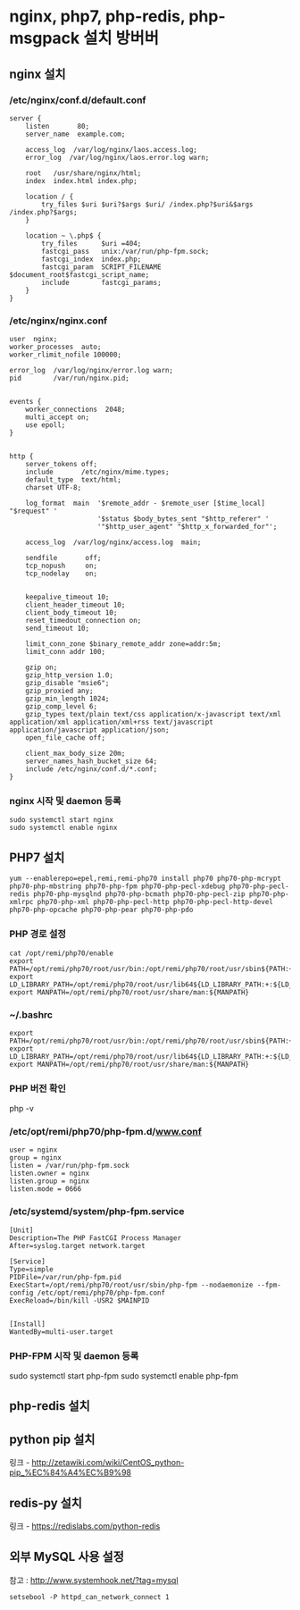 
# nginx, php7, php-redis, php-msgpack 설치 방버버

## nginx 설치

### /etc/nginx/conf.d/default.conf

```
server {
    listen       80;
    server_name  example.com;

    access_log  /var/log/nginx/laos.access.log;
    error_log  /var/log/nginx/laos.error.log warn;

    root   /usr/share/nginx/html;
    index  index.html index.php;

    location / {
        try_files $uri $uri?$args $uri/ /index.php?$uri&$args /index.php?$args;
    }

    location ~ \.php$ {
        try_files      $uri =404;
        fastcgi_pass   unix:/var/run/php-fpm.sock;
        fastcgi_index  index.php;
        fastcgi_param  SCRIPT_FILENAME  $document_root$fastcgi_script_name;
        include        fastcgi_params;
    }
}
```

### /etc/nginx/nginx.conf

```
user  nginx;
worker_processes  auto;
worker_rlimit_nofile 100000;

error_log  /var/log/nginx/error.log warn;
pid        /var/run/nginx.pid;


events {
    worker_connections  2048;
    multi_accept on;
    use epoll;
}


http {
    server_tokens off;
    include       /etc/nginx/mime.types;
    default_type  text/html;
    charset UTF-8;

    log_format  main  '$remote_addr - $remote_user [$time_local] "$request" '
                      '$status $body_bytes_sent "$http_referer" '
                      '"$http_user_agent" "$http_x_forwarded_for"';

    access_log  /var/log/nginx/access.log  main;

    sendfile       off;
    tcp_nopush     on;
    tcp_nodelay    on;


    keepalive_timeout 10;
    client_header_timeout 10;
    client_body_timeout 10;
    reset_timedout_connection on;
    send_timeout 10;

    limit_conn_zone $binary_remote_addr zone=addr:5m;
    limit_conn addr 100;

    gzip on;
    gzip_http_version 1.0;
    gzip_disable "msie6";
    gzip_proxied any;
    gzip_min_length 1024;
    gzip_comp_level 6;
    gzip_types text/plain text/css application/x-javascript text/xml application/xml application/xml+rss text/javascript application/javascript application/json;
    open_file_cache off;

    client_max_body_size 20m;
    server_names_hash_bucket_size 64;
    include /etc/nginx/conf.d/*.conf;
}
```

### nginx 시작 및 daemon 등록
```
sudo systemctl start nginx
sudo systemctl enable nginx
```


## PHP7 설치

```
yum --enablerepo=epel,remi,remi-php70 install php70 php70-php-mcrypt php70-php-mbstring php70-php-fpm php70-php-pecl-xdebug php70-php-pecl-redis php70-php-mysqlnd php70-php-bcmath php70-php-pecl-zip php70-php-xmlrpc php70-php-xml php70-php-pecl-http php70-php-pecl-http-devel php70-php-opcache php70-php-pear php70-php-pdo
```



### PHP 경로 설정

```
cat /opt/remi/php70/enable
export PATH=/opt/remi/php70/root/usr/bin:/opt/remi/php70/root/usr/sbin${PATH:+:${PATH}}
export LD_LIBRARY_PATH=/opt/remi/php70/root/usr/lib64${LD_LIBRARY_PATH:+:${LD_LIBRARY_PATH}}
export MANPATH=/opt/remi/php70/root/usr/share/man:${MANPATH}
```

### ~/.bashrc

```
export PATH=/opt/remi/php70/root/usr/bin:/opt/remi/php70/root/usr/sbin${PATH:+:${PATH}}
export LD_LIBRARY_PATH=/opt/remi/php70/root/usr/lib64${LD_LIBRARY_PATH:+:${LD_LIBRARY_PATH}}
export MANPATH=/opt/remi/php70/root/usr/share/man:${MANPATH}
```

### PHP 버전 확인
php -v



### /etc/opt/remi/php70/php-fpm.d/www.conf
```
user = nginx
group = nginx
listen = /var/run/php-fpm.sock
listen.owner = nginx
listen.group = nginx
listen.mode = 0666
```


### /etc/systemd/system/php-fpm.service
```
[Unit]
Description=The PHP FastCGI Process Manager
After=syslog.target network.target

[Service]
Type=simple
PIDFile=/var/run/php-fpm.pid
ExecStart=/opt/remi/php70/root/usr/sbin/php-fpm --nodaemonize --fpm-config /etc/opt/remi/php70/php-fpm.conf
ExecReload=/bin/kill -USR2 $MAINPID


[Install]
WantedBy=multi-user.target
```

### PHP-FPM 시작 및 daemon 등록
sudo systemctl start php-fpm
sudo systemctl enable php-fpm


## php-redis 설치

## python pip 설치

링크 - http://zetawiki.com/wiki/CentOS_python-pip_%EC%84%A4%EC%B9%98

## redis-py 설치

링크 - https://redislabs.com/python-redis


## 외부 MySQL 사용 설정
참고 : http://www.systemhook.net/?tag=mysql
```
setsebool -P httpd_can_network_connect 1
```


